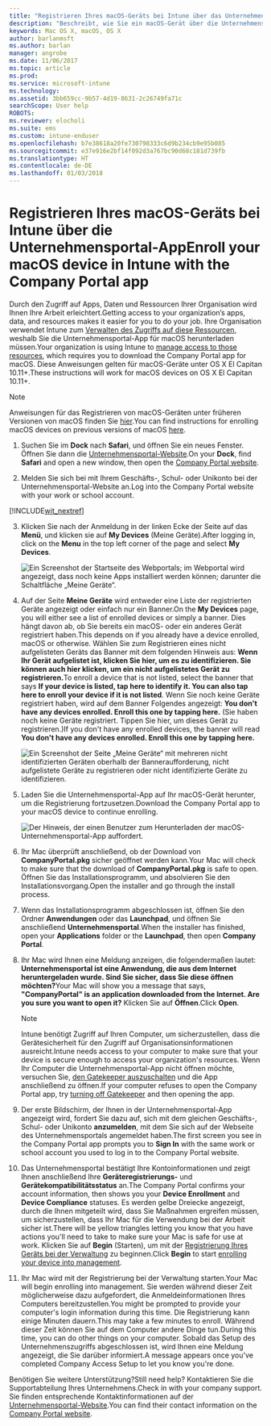 ```yaml
---
title: "Registrieren Ihres macOS-Geräts bei Intune über das Unternehmensportal | Microsoft-Dokumentation"
description: "Beschreibt, wie Sie ein macOS-Gerät über die Unternehmensportal-App bei Intune registrieren"
keywords: Mac OS X, macOS, OS X
author: barlanmsft
ms.author: barlan
manager: angrobe
ms.date: 11/06/2017
ms.topic: article
ms.prod: 
ms.service: microsoft-intune
ms.technology: 
ms.assetid: 3bb659cc-9b57-4d19-8631-2c26749fa71c
searchScope: User help
ROBOTS: 
ms.reviewer: elocholi
ms.suite: ems
ms.custom: intune-enduser
ms.openlocfilehash: b7e38618a20fe730798333c6d9b234cb9e95b085
ms.sourcegitcommit: e37e916e2bf14f092d3a767bc90d68c181d739fb
ms.translationtype: HT
ms.contentlocale: de-DE
ms.lasthandoff: 01/03/2018
---
```

# <a name="enroll-your-macos-device-in-intune-with-the-company-portal-app"></a><span data-ttu-id="52299-104">Registrieren Ihres macOS-Geräts bei Intune über die Unternehmensportal-App</span><span class="sxs-lookup"><span data-stu-id="52299-104">Enroll your macOS device in Intune with the Company Portal app</span></span>

<span data-ttu-id="52299-105">Durch den Zugriff auf Apps, Daten und Ressourcen Ihrer Organisation wird Ihnen Ihre Arbeit erleichtert.</span><span class="sxs-lookup"><span data-stu-id="52299-105">Getting access to your organization’s apps, data, and resources makes it easier for you to do your job.</span></span> <span data-ttu-id="52299-106">Ihre Organisation verwendet Intune zum [Verwalten des Zugriffs auf diese Ressourcen](what-happens-if-you-install-the-Company-Portal-app-and-enroll-your-device-in-intune-macos.md), weshalb Sie die Unternehmensportal-App für macOS herunterladen müssen.</span><span class="sxs-lookup"><span data-stu-id="52299-106">Your organization is using Intune to [manage access to those resources](what-happens-if-you-install-the-Company-Portal-app-and-enroll-your-device-in-intune-macos.md), which requires you to download the Company Portal app for macOS.</span></span> <span data-ttu-id="52299-107">Diese Anweisungen gelten für macOS-Geräte unter OS X El Capitan 10.11+.</span><span class="sxs-lookup"><span data-stu-id="52299-107">These instructions will work for macOS devices on OS X El Capitan 10.11+.</span></span>

> [!NOTE]
> <span data-ttu-id="52299-108">Anweisungen für das Registrieren von macOS-Geräten unter früheren Versionen von macOS finden Sie [hier](enroll-your-device-in-intune-macos-legacy.md).</span><span class="sxs-lookup"><span data-stu-id="52299-108">You can find instructions for enrolling macOS devices on previous versions of macOS [here](enroll-your-device-in-intune-macos-legacy.md).</span></span>

1. <span data-ttu-id="52299-109">Suchen Sie im __Dock__ nach __Safari__, und öffnen Sie ein neues Fenster. Öffnen Sie dann die [Unternehmensportal-Website](https://portal.manage.microsoft.com#HelpDeskDialog).</span><span class="sxs-lookup"><span data-stu-id="52299-109">On your __Dock__, find __Safari__ and open a new window, then open the [Company Portal website](https://portal.manage.microsoft.com#HelpDeskDialog).</span></span>

2. <span data-ttu-id="52299-110">Melden Sie sich bei mit Ihrem Geschäfts-, Schul- oder Unikonto bei der Unternehmensportal-Website an.</span><span class="sxs-lookup"><span data-stu-id="52299-110">Log into the Company Portal website with your work or school account.</span></span>

[!INCLUDE[wit_nextref](includes/end-user-password-guidance.md)]

3. <span data-ttu-id="52299-111">Klicken Sie nach der Anmeldung in der linken Ecke der Seite auf das **Menü**, und klicken sie auf **My Devices** (Meine Geräte).</span><span class="sxs-lookup"><span data-stu-id="52299-111">After logging in, click on the **Menu** in the top left corner of the page and select **My Devices**.</span></span>

   ![Ein Screenshot der Startseite des Webportals; im Webportal wird angezeigt, dass noch keine Apps installiert werden können; darunter die Schaltfläche „Meine Geräte“.](./media/macOS_enroll_001_landing_page.png)

4. <span data-ttu-id="52299-113">Auf der Seite __Meine Geräte__ wird entweder eine Liste der registrierten Geräte angezeigt oder einfach nur ein Banner.</span><span class="sxs-lookup"><span data-stu-id="52299-113">On the __My Devices__ page, you will either see a list of enrolled devices or simply a banner.</span></span> <span data-ttu-id="52299-114">Dies hängt davon ab, ob Sie bereits ein macOS- oder ein anderes Gerät registriert haben.</span><span class="sxs-lookup"><span data-stu-id="52299-114">This depends on if you already have a device enrolled, macOS or otherwise.</span></span> <span data-ttu-id="52299-115">Wählen Sie zum Registrieren eines nicht aufgelisteten Geräts das Banner mit dem folgenden Hinweis aus: __Wenn Ihr Gerät aufgelistet ist, klicken Sie hier, um es zu identifizieren. Sie können auch hier klicken, um ein nicht aufgelistetes Gerät zu registrieren.__</span><span class="sxs-lookup"><span data-stu-id="52299-115">To enroll a device that is not listed, select the banner that says __If your device is listed, tap here to identify it. You can also tap here to enroll your device if it is not listed__.</span></span> <span data-ttu-id="52299-116">Wenn Sie noch keine Geräte registriert haben, wird auf dem Banner Folgendes angezeigt: **You don't have any devices enrolled. Enroll this one by tapping here.** (Sie haben noch keine Geräte registriert. Tippen Sie hier, um dieses Gerät zu registrieren.)</span><span class="sxs-lookup"><span data-stu-id="52299-116">If you don't have any enrolled devices, the banner will read **You don't have any devices enrolled. Enroll this one by tapping here.**</span></span>

    ![Ein Screenshot der Seite „Meine Geräte“ mit mehreren nicht identifizierten Geräten oberhalb der Banneraufforderung, nicht aufgelistete Geräte zu registrieren oder nicht identifizierte Geräte zu identifizieren.](./media/macOS_enroll_002_tap_here_banner.png)

5. <span data-ttu-id="52299-118">Laden Sie die Unternehmensportal-App auf Ihr macOS-Gerät herunter, um die Registrierung fortzusetzen.</span><span class="sxs-lookup"><span data-stu-id="52299-118">Download the Company Portal app to your macOS device to continue enrolling.</span></span>

    ![Der Hinweis, der einen Benutzer zum Herunterladen der macOS-Unternehmensportal-App auffordert.](./media/macOS_enroll_IWP_CP_app_notice.png)

6. <span data-ttu-id="52299-121">Ihr Mac überprüft anschließend, ob der Download von **CompanyPortal.pkg** sicher geöffnet werden kann.</span><span class="sxs-lookup"><span data-stu-id="52299-121">Your Mac will check to make sure that the download of **CompanyPortal.pkg** is safe to open.</span></span> <span data-ttu-id="52299-122">Öffnen Sie das Installationsprogramm, und absolvieren Sie den Installationsvorgang.</span><span class="sxs-lookup"><span data-stu-id="52299-122">Open the installer and go through the install process.</span></span>

7. <span data-ttu-id="52299-123">Wenn das Installationsprogramm abgeschlossen ist, öffnen Sie den Ordner **Anwendungen** oder das **Launchpad**, und öffnen Sie anschließend **Unternehmensportal**.</span><span class="sxs-lookup"><span data-stu-id="52299-123">When the installer has finished, open your **Applications** folder or the **Launchpad**, then open **Company Portal**.</span></span>

8. <span data-ttu-id="52299-124">Ihr Mac wird Ihnen eine Meldung anzeigen, die folgendermaßen lautet: **Unternehmensportal ist eine Anwendung, die aus dem Internet heruntergeladen wurde. Sind Sie sicher, dass Sie diese öffnen möchten?**</span><span class="sxs-lookup"><span data-stu-id="52299-124">Your Mac will show you a message that says, **"CompanyPortal" is an application downloaded from the Internet. Are you sure you want to open it?**</span></span> <span data-ttu-id="52299-125">Klicken Sie auf **Öffnen**.</span><span class="sxs-lookup"><span data-stu-id="52299-125">Click **Open**.</span></span>

   > [!NOTE]
   > <span data-ttu-id="52299-126">Intune benötigt Zugriff auf Ihren Computer, um sicherzustellen, dass die Gerätesicherheit für den Zugriff auf Organisationsinformationen ausreicht.</span><span class="sxs-lookup"><span data-stu-id="52299-126">Intune needs access to your computer to make sure that your device is secure enough to access your organization's resources.</span></span> <span data-ttu-id="52299-127">Wenn Ihr Computer die Unternehmensportal-App nicht öffnen möchte, versuchen Sie, [den Gatekeeper auszuschalten](https://support.apple.com/HT202491) und die App anschließend zu öffnen.</span><span class="sxs-lookup"><span data-stu-id="52299-127">If your computer refuses to open the Company Portal app, try [turning off Gatekeeper](https://support.apple.com/HT202491) and then opening the app.</span></span>

9. <span data-ttu-id="52299-128">Der erste Bildschirm, der Ihnen in der Unternehmensportal-App angezeigt wird, fordert Sie dazu auf, sich mit dem gleichen Geschäfts-, Schul- oder Unikonto **anzumelden**, mit dem Sie sich auf der Webseite des Unternehmensportals angemeldet haben.</span><span class="sxs-lookup"><span data-stu-id="52299-128">The first screen you see in the Company Portal app prompts you to **Sign In** with the same work or school account you used to log in to the Company Portal website.</span></span>

10. <span data-ttu-id="52299-129">Das Unternehmensportal bestätigt Ihre Kontoinformationen und zeigt Ihnen anschließend Ihre **Geräteregistrierungs-** und **Gerätekompatibilitätsstatus** an.</span><span class="sxs-lookup"><span data-stu-id="52299-129">The Company Portal confirms your account information, then shows you your **Device Enrollment** and **Device Compliance** statuses.</span></span> <span data-ttu-id="52299-130">Es werden gelbe Dreiecke angezeigt, durch die Ihnen mitgeteilt wird, dass Sie Maßnahmen ergreifen müssen, um sicherzustellen, dass Ihr Mac für die Verwendung bei der Arbeit sicher ist.</span><span class="sxs-lookup"><span data-stu-id="52299-130">There will be yellow triangles letting you know that you have actions you'll need to take to make sure your Mac is safe for use at work.</span></span> <span data-ttu-id="52299-131">Klicken Sie auf **Begin** (Starten), um mit der [Registrierung Ihres Geräts bei der Verwaltung](what-info-can-your-company-see-when-you-enroll-your-device-in-intune.md) zu beginnen.</span><span class="sxs-lookup"><span data-stu-id="52299-131">Click **Begin** to start [enrolling your device into management](what-info-can-your-company-see-when-you-enroll-your-device-in-intune.md).</span></span>

11. <span data-ttu-id="52299-132">Ihr Mac wird mit der Registrierung bei der Verwaltung starten.</span><span class="sxs-lookup"><span data-stu-id="52299-132">Your Mac will begin enrolling into management.</span></span> <span data-ttu-id="52299-133">Sie werden während dieser Zeit möglicherweise dazu aufgefordert, die Anmeldeinformationen Ihres Computers bereitzustellen.</span><span class="sxs-lookup"><span data-stu-id="52299-133">You might be prompted to provide your computer's login information during this time.</span></span> <span data-ttu-id="52299-134">Die Registrierung kann einige Minuten dauern.</span><span class="sxs-lookup"><span data-stu-id="52299-134">This may take a few minutes to enroll.</span></span> <span data-ttu-id="52299-135">Während dieser Zeit können Sie auf dem Computer andere Dinge tun.</span><span class="sxs-lookup"><span data-stu-id="52299-135">During this time, you can do other things on your computer.</span></span> <span data-ttu-id="52299-136">Sobald das Setup des Unternehmenszugriffs abgeschlossen ist, wird Ihnen eine Meldung angezeigt, die Sie darüber informiert.</span><span class="sxs-lookup"><span data-stu-id="52299-136">A message appears once you've completed Company Access Setup to let you know you're done.</span></span>

<span data-ttu-id="52299-137">Benötigen Sie weitere Unterstützung?</span><span class="sxs-lookup"><span data-stu-id="52299-137">Still need help?</span></span> <span data-ttu-id="52299-138">Kontaktieren Sie die Supportabteilung Ihres Unternehmens.</span><span class="sxs-lookup"><span data-stu-id="52299-138">Check in with your company support.</span></span> <span data-ttu-id="52299-139">Sie finden entsprechende Kontaktinformationen auf der [Unternehmensportal-Website](https://portal.manage.microsoft.com#HelpDeskDialog).</span><span class="sxs-lookup"><span data-stu-id="52299-139">You can find their contact information on the [Company Portal website](https://portal.manage.microsoft.com#HelpDeskDialog).</span></span>
